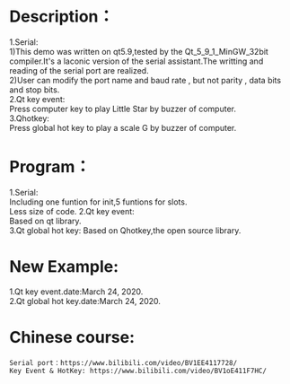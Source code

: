 # Description：  
1.Serial:    
  1)This demo was written on qt5.9,tested by the Qt_5_9_1_MinGW_32bit compiler.It's a laconic version of the serial assistant.The writting and reading of the serial port are realized.  
  2)User can modify the port name and baud rate , but not parity , data bits and stop bits.    
2.Qt key event:    
  Press computer key to play Little Star by buzzer of computer.   
3.Qhotkey:   
  Press global hot key to play a scale G by buzzer of computer.   
# Program：  
1.Serial:    
  Including one funtion for init,5 funtions for slots.  
  Less size of code. 
2.Qt key event:   
  Based on qt library.    
3.Qt global hot key:
  Based on Qhotkey,the open source library.
# New Example:
1.Qt key event.date:March 24, 2020.            
2.Qt global hot key.date:March 24, 2020.            
# Chinese course:  
	Serial port：https://www.bilibili.com/video/BV1EE4117728/
    Key Event & HotKey: https://www.bilibili.com/video/BV1oE411F7HC/
